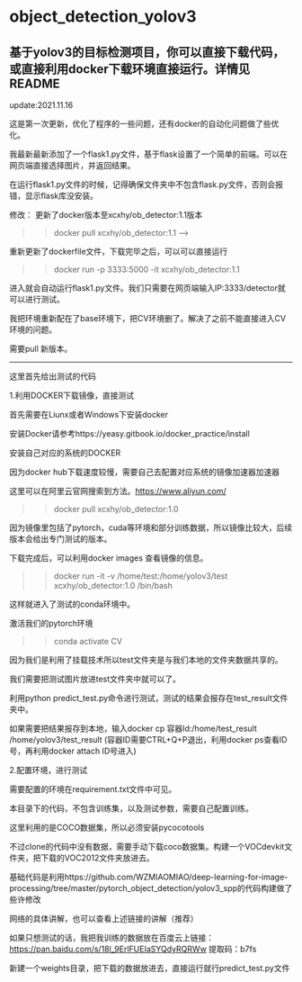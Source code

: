 # object_detection_yolov3
基于yolov3的目标检测项目，你可以直接下载代码，或直接利用docker下载环境直接运行。详情见README
-------------------------------------------------------------------------------------------------
update:2021.11.16

这是第一次更新，优化了程序的一些问题，还有docker的自动化问题做了些优化。

我最新最新添加了一个flask1.py文件，基于flask设置了一个简单的前端。可以在网页端直接选择图片，并返回结果。

在运行flask1.py文件的时候，记得确保文件夹中不包含flask.py文件，否则会报错，显示flask库没安装。

修改：
更新了docker版本至xcxhy/ob_detector:1.1版本

>> docker pull xcxhy/ob_detector:1.1 -->

重新更新了dockerfile文件，下载完毕之后，可以可以直接运行 

>> docker run -p  3333:5000 -it xcxhy/ob_detector:1.1

进入就会自动运行flask1.py文件。我们只需要在网页端输入IP:3333/detector就可以进行测试。

我把环境重新配在了base环境下，把CV环境删了。解决了之前不能直接进入CV环境的问题。

需要pull 新版本。

---------------------------------------------------------------------------------------------------------------

这里首先给出测试的代码

1.利用DOCKER下载镜像，直接测试

首先需要在Liunx或者Windows下安装docker

安装Docker请参考https://yeasy.gitbook.io/docker_practice/install

安装自己对应的系统的DOCKER

因为docker hub下载速度较慢，需要自己去配置对应系统的镜像加速器加速器

这里可以在阿里云官网搜索到方法。https://www.aliyun.com/

>> docker pull xcxhy/ob_detector:1.0

因为镜像里包括了pytorch，cuda等环境和部分训练数据，所以镜像比较大，后续版本会给出专门测试的版本。

下载完成后，可以利用docker images 查看镜像的信息。

>> docker run -it -v /home/test:/home/yolov3/test xcxhy/ob_detector:1.0 /bin/bash

这样就进入了测试的conda环境中。

激活我们的pytorch环境

>> conda activate CV

因为我们是利用了挂载技术所以test文件夹是与我们本地的文件夹数据共享的。

我们需要把测试图片放进test文件夹中就可以了。

利用python predict_test.py命令进行测试，测试的结果会报存在test_result文件夹中。

如果需要把结果报存到本地，输入docker cp 容器Id:/home/test_result /home/yolov3/test_result (容器ID需要CTRL+Q+P退出，利用docker ps查看ID号，再利用docker attach ID号进入)

2.配置环境，进行测试

需要配置的环境在requirement.txt文件中可见。

本目录下的代码，不包含训练集，以及测试参数，需要自己配置训练。

这里利用的是COCO数据集，所以必须安装pycocotools

不过clone的代码中没有数据，需要手动下载coco数据集。构建一个VOCdevkit文件夹，把下载的VOC2012文件夹放进去。

基础代码是利用https://github.com/WZMIAOMIAO/deep-learning-for-image-processing/tree/master/pytorch_object_detection/yolov3_spp的代码构建做了些许修改

网络的具体讲解，也可以查看上述链接的讲解（推荐）

如果只想测试的话，我把我训练的数据放在百度云上链接：https://pan.baidu.com/s/18l_9ErlFUEIaSYQdyRQRWw    提取码：b7fs

新建一个weights目录，把下载的数据放进去，直接运行就行predict_test.py文件


